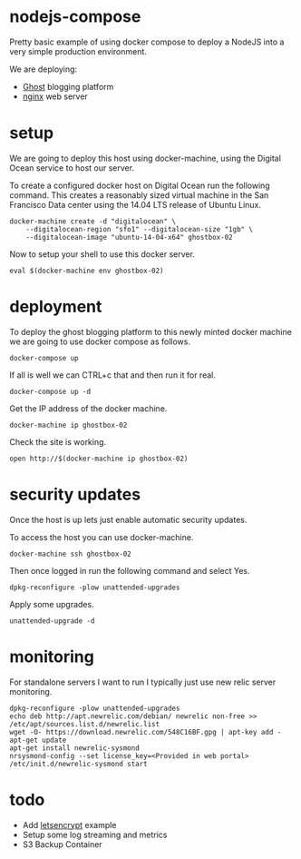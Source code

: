 # nodejs-compose

Pretty basic example of using docker compose to deploy a NodeJS into a very simple production environment.

We are deploying:

* [Ghost](https://ghost.org/) blogging platform
* [nginx](http://nginx.org/en/) web server

# setup

We are going to deploy this host using docker-machine, using the Digital Ocean service to host our server.

To create a configured docker host on Digital Ocean run the following command. This creates a reasonably sized virtual machine in the San Francisco Data center using the 14.04 LTS release of Ubuntu Linux.

```
docker-machine create -d "digitalocean" \
    --digitalocean-region "sfo1" --digitalocean-size "1gb" \
    --digitalocean-image "ubuntu-14-04-x64" ghostbox-02
```

Now to setup your shell to use this docker server.
```
eval $(docker-machine env ghostbox-02)
```

# deployment

To deploy the ghost blogging platform to this newly minted docker machine we are going to use docker compose as follows.

```
docker-compose up
```

If all is well we can CTRL+c that and then run it for real.

```
docker-compose up -d
```

Get the IP address of the docker machine.

```
docker-machine ip ghostbox-02
```

Check the site is working.

```
open http://$(docker-machine ip ghostbox-02)
```

# security updates

Once the host is up lets just enable automatic security updates.

To access the host you can use docker-machine.

```
docker-machine ssh ghostbox-02
```

Then once logged in run the following command and select Yes.

```
dpkg-reconfigure -plow unattended-upgrades
```

Apply some upgrades.

```
unattended-upgrade -d
```

# monitoring

For standalone servers I want to run I typically just use new relic server monitoring.

```
dpkg-reconfigure -plow unattended-upgrades
echo deb http://apt.newrelic.com/debian/ newrelic non-free >> /etc/apt/sources.list.d/newrelic.list
wget -O- https://download.newrelic.com/548C16BF.gpg | apt-key add -
apt-get update
apt-get install newrelic-sysmond
nrsysmond-config --set license_key=<Provided in web portal>
/etc/init.d/newrelic-sysmond start
```

# todo

* Add [letsencrypt](https://letsencrypt.org/) example
* Setup some log streaming and metrics
* S3 Backup Container
